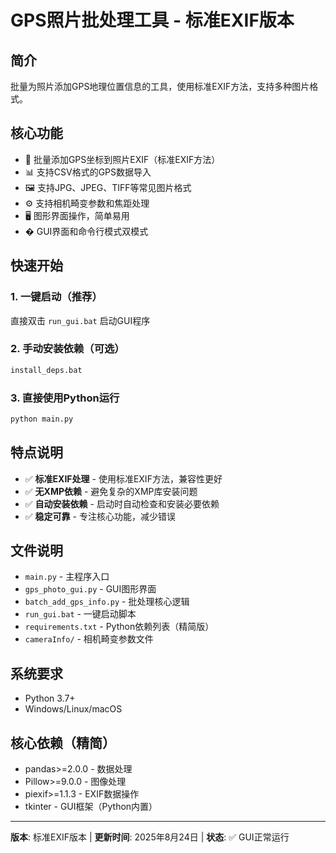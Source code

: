 # GPS照片批处理工具 - 标准EXIF版本

## 简介
批量为照片添加GPS地理位置信息的工具，使用标准EXIF方法，支持多种图片格式。

## 核心功能
- 📍 批量添加GPS坐标到照片EXIF（标准EXIF方法）
- 📊 支持CSV格式的GPS数据导入
- 🖼️ 支持JPG、JPEG、TIFF等常见图片格式
- ⚙️ 支持相机畸变参数和焦距处理
- 🖥️ 图形界面操作，简单易用
- � GUI界面和命令行模式双模式

## 快速开始

### 1. 一键启动（推荐）
直接双击 `run_gui.bat` 启动GUI程序

### 2. 手动安装依赖（可选）
```cmd
install_deps.bat
```

### 3. 直接使用Python运行
```cmd
python main.py
```

## 特点说明
- ✅ **标准EXIF处理** - 使用标准EXIF方法，兼容性更好
- ✅ **无XMP依赖** - 避免复杂的XMP库安装问题
- ✅ **自动安装依赖** - 启动时自动检查和安装必要依赖
- ✅ **稳定可靠** - 专注核心功能，减少错误

## 文件说明
- `main.py` - 主程序入口
- `gps_photo_gui.py` - GUI图形界面
- `batch_add_gps_info.py` - 批处理核心逻辑
- `run_gui.bat` - 一键启动脚本
- `requirements.txt` - Python依赖列表（精简版）
- `cameraInfo/` - 相机畸变参数文件

## 系统要求
- Python 3.7+
- Windows/Linux/macOS

## 核心依赖（精简）
- pandas>=2.0.0 - 数据处理
- Pillow>=9.0.0 - 图像处理
- piexif>=1.1.3 - EXIF数据操作
- tkinter - GUI框架（Python内置）

---
**版本**: 标准EXIF版本 | **更新时间**: 2025年8月24日 | **状态**: ✅ GUI正常运行

